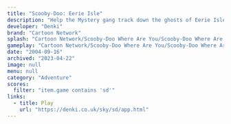 ```yaml
---
title: "Scooby-Doo: Eerie Isle"
description: "Help the Mystery gang track down the ghosts of Eerie Isle!"
developer: "Denki"
brand: "Cartoon Network"
splash: "Cartoon Network/Scooby-Doo Where Are You/Scooby-Doo Where Are You/Splash.jpg"
gameplay: "Cartoon Network/Scooby-Doo Where Are You/Scooby-Doo Where Are You/Play - Downstairs - Scooby Snack.jpg"
date: "2004-09-16"
archived: "2023-04-22"
image: null
menu: null
category: "Adventure"
scores:
  filter: "item.game contains 'sd'"
links:
  - title: Play
    url: "https://denki.co.uk/sky/sd/app.html"
---
```

